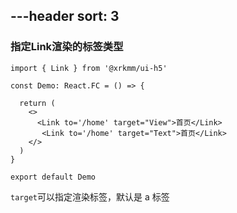 ---header
sort: 3
---

### 指定Link渲染的标签类型

```tsx
import { Link } from '@xrkmm/ui-h5'

const Demo: React.FC = () => {

  return (
    <>
      <Link to='/home' target="View">首页</Link>
       <Link to='/home' target="Text">首页</Link>
    </>
  )
}

export default Demo
```
`target`可以指定渲染标签，默认是 a 标签
